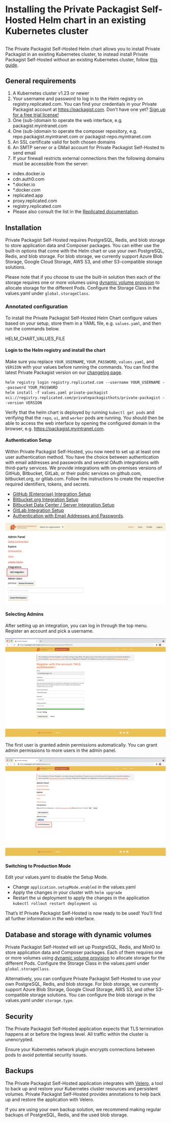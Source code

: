 # Installing the Private Packagist Self-Hosted Helm chart in an existing Kubernetes cluster
##

The Private Packagist Self-Hosted Helm chart allows you to install Private Packagist in an existing Kubernetes cluster,
to instead install Private Packagist Self-Hosted without an existing Kubernetes cluster, follow [this guide](./kubernetes-embedded.md).

## General requirements

1. A Kubernetes cluster v1.23 or newer
1. Your username and password to log in to the Helm registry on registry.replicated.com. You can find your credentials in your Private Packagist account at https://packagist.com. Don't have one yet? [Sign up for a free trial license!](https://packagist.com/self-hosted)
1. One (sub-)domain to operate the web interface, e.g. packagist.myintranet.com
1. One (sub-)domain to operate the composer repository, e.g. repo.packagist.myintranet.com or packagist-repo.myintranet.com
1. An SSL certificate valid for both chosen domains
1. An SMTP server or a GMail account for Private Packagist Self-Hosted to send email
1. If your firewall restricts external connections then the following domains must be accessible from the server:
  * index.docker.io
  * cdn.auth0.com
  * *.docker.io
  * *.docker.com
  * replicated.app
  * proxy.replicated.com
  * registry.replicated.com
  * Please also consult the list in the [Replicated documentation](https://docs.replicated.com/enterprise/installing-general-requirements#firewall-openings-for-online-installations).

## Installation

Private Packagist Self-Hosted requires PostgreSQL, Redis, and blob storage to store application data and Composer packages.
You can either use the built-in options that come with the Helm chart or use your own PostgreSQL, Redis, and blob storage.
For blob storage, we currently support Azure Blob Storage, Google Cloud Storage, AWS S3, and other S3-compatible storage solutions.

Please note that if you choose to use the built-in solution then each of the storage requires one or more volumes using
[dynamic volume provision](https://kubernetes.io/docs/concepts/storage/dynamic-provisioning/) to allocate storage for the different Pods.
Configure the Storage Class in the values.yaml under `global.storageClass`.

### Annotated configuration

To install the Private Packagist Self-Hosted Helm Chart configure values based on your setup, store them in a YAML file, e.g. `values.yaml`, and then run the commands below.

HELM_CHART_VALUES_FILE

#### Login to the Helm registry and install the chart

Make sure you replace `YOUR_USERNAME`, `YOUR_PASSWORD`, `values.yaml`, and `VERSION` with your values before running the commands.
You can find the latest Private Packagist version on our [changelog page](/docs/self-hosted/changelog).

```
helm registry login registry.replicated.com --username YOUR_USERNAME --password YOUR_PASSWORD
helm install -f values.yaml private-packagist oci://registry.replicated.com/privatepackagistkots/private-packagist --version VERSION
```

Verify that the helm chart is deployed by running `kubectl get pods` and verifying that the `repo`, `ui`, and `worker` pods are running.
You should then be able to access the web interface by opening the configured domain in the browser, e.g. https://packagist.myintranet.com.

#### Authentication Setup
Within Private Packagist Self-Hosted, you now need to set up at least one user authentication method.
You have the choice between authentication with email addresses and passwords and several OAuth integrations with third-party services.
We provide integrations with on-premises versions of GitHub, Bitbucket, GitLab, or their public services on github.com, bitbucket.org,
or gitlab.com. Follow the instructions to create the respective required identifiers, tokens, and secrets.

* [GitHub (Enterprise) Integration Setup](./github-integration-setup.md)
* [Bitbucket.org Integration Setup](./bitbucket-integration-setup.md)
* [Bitbucket Data Center / Server Integration Setup](./bitbucket-server-integration-setup.md)
* [GitLab Integration Setup](./gitlab-integration-setup.md)
* [Authentication with Email Addresses and Passwords](./authentication-email-addresses-passwords-setup.md).


![Add Integration](/Resources/public/img/docs/self-hosted/08-integration-create.png)

#### Selecting Admins
After setting up an integration, you can log in through the top menu. Register an account and pick a username.

![Register Admin](/Resources/public/img/docs/self-hosted/09-register-admin.png)

The first user is granted admin permissions automatically. You can grant admin permissions to more users in the admin panel.

![Add Admin](/Resources/public/img/docs/self-hosted/10-add-admin.png)

#### Switching to Production Mode
Edit your values.yaml to disable the Setup Mode.

* Change `application.setupMode.enabled` in the values.yaml
* Apply the changes in your cluster with `helm upgrade`
* Restart the ui deployment to apply the changes in the application `kubectl rollout restart deployment ui`

That’s it! Private Packagist Self-Hosted is now ready to be used! You’ll find all further information in the web interface.

## Database and storage with dynamic volumes

Private Packagist Self-Hosted will set up PostgreSQL, Redis, and MinIO to store application data and Composer packages.
Each of them requires one or more volumes using [dynamic volume provision](https://kubernetes.io/docs/concepts/storage/dynamic-provisioning/) to allocate storage for the different Pods.
Configure the Storage Class in the values.yaml under `global.storageClass`.

Alternatively, you can configure Private Packagist Self-Hosted to use your own PostgreSQL, Redis, and blob storage.
For blob storage, we currently support Azure Blob Storage, Google Cloud Storage, AWS S3, and other S3-compatible storage solutions.
You can configure the blob storage in the values.yaml under `storage.type`.

## Security

The Private Packagist Self-Hosted application expects that TLS termination happens at or before the Ingress level.
All traffic within the cluster is unencrypted.

Ensure your Kubernetes network plugin encrypts connections between pods to avoid potential security issues.

## Backups

The Private Packagist Self-Hosted application integrates with [Velero](https://velero.io/), a tool to back up and restore your Kubernetes
cluster resources and persistent volumes. Private Packagist Self-Hosted provides annotations to help back up and restore
the application with Velero.

If you are using your own backup solution, we recommend making regular backups of PostgreSQL, Redis, and the used blob
storage.
